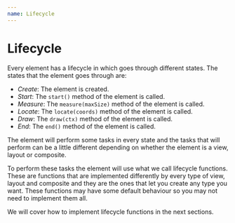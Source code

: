 ```yaml
---
name: Lifecycle
---
```


# Lifecycle

Every element has a lifecycle in which goes through different states. The states that the element goes through are:

- _Create_: The element is created.
- _Start_: The `start()` method of the element is called.
- _Measure_: The `measure(maxSize)` method of the element is called.
- _Locate_: The `locate(coords)` method of the element is called.
- _Draw_: The `draw(ctx)` method of the element is called.
- _End_: The `end()` method of the element is called.

The element will perform some tasks in every state and the tasks that will perform can be a little different depending on whether the element is a view, layout or composite.

To perform these tasks the element will use what we call lifecycle functions. These are functions that are implemented differently by every type of view, layout and composite and they are the ones that let you create any type you want. These functions may have some default behaviour so you may not need to implement them all.

We will cover how to implement lifecycle functions in the next sections.

